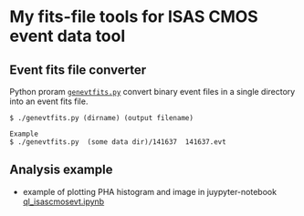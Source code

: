# My fits-file tools for ISAS CMOS event data tool 

## Event fits file converter 
Python proram [`genevtfits.py`](enevtfits.py) convert binary event files in a single directory into an event fits file. 
```
$ ./genevtfits.py (dirname) (output filename)

Example 
$ ./genevtfits.py  (some data dir)/141637  141637.evt
```
## Analysis example
- example of plotting PHA histogram and image in juypyter-notebook [ql_isascmosevt.ipynb](ql_isascmosevt.ipynb)
